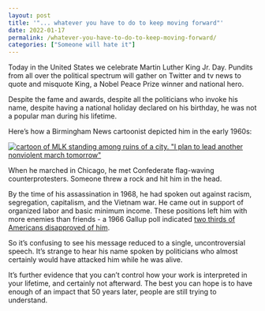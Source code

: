 ```yaml
---
layout: post
title: '"... whatever you have to do to keep moving forward"'
date: 2022-01-17
permalink: /whatever-you-have-to-do-to-keep-moving-forward/
categories: ["Someone will hate it"]
---
```


Today in the United States we celebrate Martin Luther King Jr. Day. Pundits from all over the political spectrum will gather on Twitter and tv news to quote and misquote King, a Nobel Peace Prize winner and national hero.

Despite the fame and awards, despite all the politicians who invoke his name, despite having a national holiday declared on his birthday, he was not a popular man during his lifetime.

Here’s how a Birmingham News cartoonist depicted him in the early 1960s:

[![cartoon of MLK standing among ruins of a city. "I plan to lead another nonviolent march tomorrow"](https://bucketeer-e05bbc84-baa3-437e-9518-adb32be77984.s3.amazonaws.com/public/images/51ead999-dcef-49d8-a89c-382b7d568324_536x800.jpeg)](https://substackcdn.com/image/fetch/f_auto,q_auto:good,fl_progressive:steep/https%3A%2F%2Fbucketeer-e05bbc84-baa3-437e-9518-adb32be77984.s3.amazonaws.com%2Fpublic%2Fimages%2F51ead999-dcef-49d8-a89c-382b7d568324_536x800.jpeg)

When he marched in Chicago, he met Confederate flag-waving counterprotesters. Someone threw a rock and hit him in the head.

By the time of his assassination in 1968, he had spoken out against racism, segregation, capitalism, and the Vietnam war. He came out in support of organized labor and basic minimum income. These positions left him with more enemies than friends - a 1966 Gallup poll indicated [two thirds of Americans disapproved of him](https://www.newsweek.com/martin-luther-king-jr-was-not-always-popular-back-day-780387).

So it’s confusing to see his message reduced to a single, uncontroversial speech. It’s strange to hear his name spoken by politicians who almost certainly would have attacked him while he was alive.

It’s further evidence that you can’t control how your work is interpreted in your lifetime, and certainly not afterward. The best you can hope is to have enough of an impact that 50 years later, people are still trying to understand.


